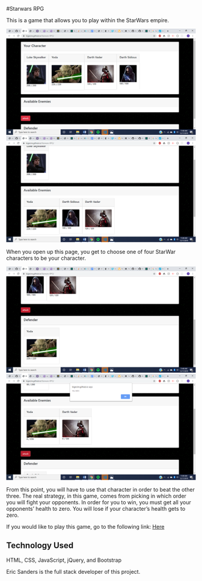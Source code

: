 #Starwars RPG 

This is a game that allows you to play within the StarWars empire.  

![Starwars](/mdImages/Screenshot11.png) ![Starwars](/mdImages/Screenshot12.png)

When you open up this page, you get to choose one of four StarWar characters to be your character.  

![Starwars](/mdImages/Screenshot13.png) ![Starwars](/mdImages/Screenshot16.png)

From this point, you will have to use that character in order to beat the other three.  The real strategy, in this game, comes from picking in which order you will fight your opponents.  In order for you to win, you must get all your opponents’ health to zero.  You will lose if your character’s health gets to zero.  

If you would like to play this game, go to the following link:  [Here](https://bigecire.github.io/Starwars-RPG/)

## Technology Used
HTML, CSS, JavaScript, jQuery, and Bootstrap

Eric Sanders is the full stack developer of this project.
